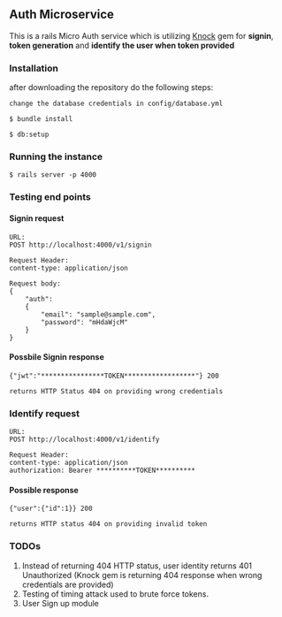 ## Auth Microservice

This is a rails Micro Auth service which is utilizing [Knock](https://github.com/nsarno/knock) gem for **signin**, **token generation** and **identify the user when token provided**


### Installation

after downloading the repository do the following steps:
```
change the database credentials in config/database.yml
```
```
$ bundle install
```
```
$ db:setup
```

### Running the instance
```
$ rails server -p 4000
```
### Testing end points
#### Signin request
```
URL:
POST http://localhost:4000/v1/signin

Request Header:
content-type: application/json

Request body:
{
	"auth":
	{
		"email": "sample@sample.com",
		"password": "mHdaWjcM"
	}
}
```
#### Possbile Signin response
```
{"jwt":"****************TOKEN******************"} 200
```

```
returns HTTP Status 404 on providing wrong credentials
```

### Identify request
```
URL:
POST http://localhost:4000/v1/identify

Request Header:
content-type: application/json
authorization: Bearer **********TOKEN**********

```

#### Possible response
```
{"user":{"id":1}} 200
```

```
returns HTTP status 404 on providing invalid token
```

### TODOs

 1. Instead of returning 404 HTTP status, user identity returns 401 Unauthorized (Knock gem is returning 404 response when wrong credentials are provided)
 2. Testing of timing attack used to brute force tokens.
 3. User Sign up module
